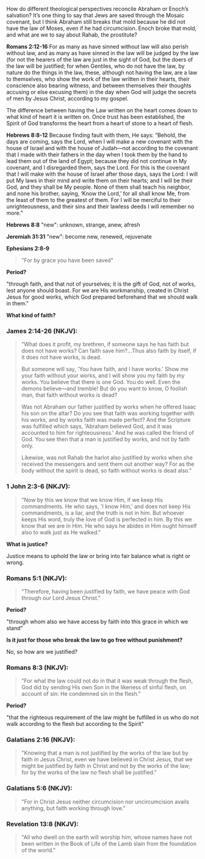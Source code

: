 How do different theological perspectives reconcile Abraham or Enoch’s salvation? It’s one thing to say that Jews are saved through the Mosaic covenant, but I think Abraham still breaks that mold because he did not have the law of Moses, even if he had circumcision. Enoch broke that mold, and what are we to say about Rahab, the prostitute?

**Romans 2:12-16**
For as many as have sinned without law will also perish without law, and as many as have sinned in the law will be judged by the law (for not the hearers of the law are just in the sight of God, but the doers of the law will be justified; for when Gentiles, who do not have the law, by nature do the things in the law, these, although not having the law, are a law to themselves, who show the work of the law written in their hearts, their conscience also bearing witness, and between themselves their thoughts accusing or else excusing them) in the day when God will judge the secrets of men by Jesus Christ, according to my gospel.

The difference between having the Law written on the heart comes down to what kind of heart it is written on. Once trust has been established, the Spirit of God transforms the heart from a heart of stone to a heart of flesh.

**Hebrews 8:8-12**
Because finding fault with them, He says: “Behold, the days are coming, says the Lord, when I will make a new covenant with the house of Israel and with the house of Judah—not according to the covenant that I made with their fathers in the day when I took them by the hand to lead them out of the land of Egypt; because they did not continue in My covenant, and I disregarded them, says the Lord. For this is the covenant that I will make with the house of Israel after those days, says the Lord: I will put My laws in their mind and write them on their hearts; and I will be their God, and they shall be My people. None of them shall teach his neighbor, and none his brother, saying, ‘Know the Lord,’ for all shall know Me, from the least of them to the greatest of them. For I will be merciful to their unrighteousness, and their sins and their lawless deeds I will remember no more.”

**Hebrews 8:8**
"new": unknown, strange, anew, afresh

**Jeremiah 31:31**
"new": become new, renewed, rejuvenate

**Ephesians 2:8-9**
> "For by grace you have been saved"

**Period?**

"through faith, and that not of yourselves; it is the gift of God, not of works, lest anyone should boast. For we are His workmanship, created in Christ Jesus for good works, which God prepared beforehand that we should walk in them."

**What kind of faith?**

### James 2:14-26 (NKJV):

> "What does it profit, my brethren, if someone says he has faith but does not have works? Can faith save him?...Thus also faith by itself, if it does not have works, is dead. 
> 
> But someone will say, 'You have faith, and I have works.' Show me your faith without your works, and I will show you my faith by my works. You believe that there is one God. You do well. Even the demons believe—and tremble! But do you want to know, O foolish man, that faith without works is dead? 
> 
> Was not Abraham our father justified by works when he offered Isaac his son on the altar? Do you see that faith was working together with his works, and by works faith was made perfect? And the Scripture was fulfilled which says, 'Abraham believed God, and it was accounted to him for righteousness.' And he was called the friend of God. You see then that a man is justified by works, and not by faith only. 
> 
> Likewise, was not Rahab the harlot also justified by works when she received the messengers and sent them out another way? For as the body without the spirit is dead, so faith without works is dead also."

### 1 John 2:3-6 (NKJV):

> "Now by this we know that we know Him, if we keep His commandments. He who says, 'I know Him,' and does not keep His commandments, is a liar, and the truth is not in him. But whoever keeps His word, truly the love of God is perfected in him. By this we know that we are in Him. He who says he abides in Him ought himself also to walk just as He walked."


**What is justice?**

Justice means to uphold the law or bring into fair balance what is right or wrong. 

### Romans 5:1 (NKJV):

> "Therefore, having been justified by faith, we have peace with God through our Lord Jesus Christ."

**Period?**

"through whom also we have access by faith into this grace in which we stand"

**Is it just for those who break the law to go free without punishment?**

No, so how are we justified?

### Romans 8:3 (NKJV):

> "For what the law could not do in that it was weak through the flesh, God did by sending His own Son in the likeness of sinful flesh, on account of sin: He condemned sin in the flesh."

**Period?**

"that the righteous requirement of the law might be fulfilled in us who do not walk according to the flesh but according to the Spirit"

### Galatians 2:16 (NKJV):

> "Knowing that a man is not justified by the works of the law but by faith in Jesus Christ, even we have believed in Christ Jesus, that we might be justified by faith in Christ and not by the works of the law; for by the works of the law no flesh shall be justified."

### Galatians 5:6 (NKJV):

> "For in Christ Jesus neither circumcision nor uncircumcision avails anything, but faith working through love."



### Revelation 13:8 (NKJV):

> "All who dwell on the earth will worship him, whose names have not been written in the Book of Life of the Lamb slain from the foundation of the world."